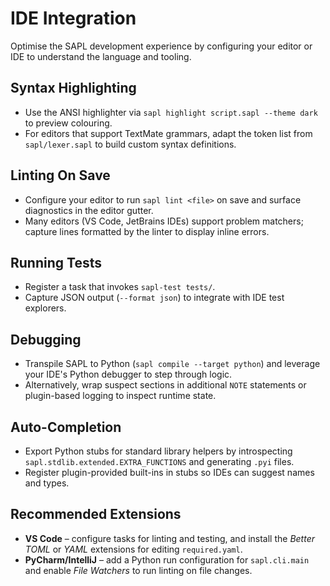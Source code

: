 # IDE Integration

Optimise the SAPL development experience by configuring your editor or IDE to understand the language and tooling.

## Syntax Highlighting

* Use the ANSI highlighter via `sapl highlight script.sapl --theme dark` to preview colouring.
* For editors that support TextMate grammars, adapt the token list from
  `sapl/lexer.sapl` to build custom syntax definitions.

## Linting On Save

* Configure your editor to run `sapl lint <file>` on save and surface diagnostics in the editor gutter.
* Many editors (VS Code, JetBrains IDEs) support problem matchers; capture lines formatted by the linter to display inline errors.

## Running Tests

* Register a task that invokes `sapl-test tests/`.
* Capture JSON output (`--format json`) to integrate with IDE test explorers.

## Debugging

* Transpile SAPL to Python (`sapl compile --target python`) and leverage your IDE's Python debugger to step through logic.
* Alternatively, wrap suspect sections in additional `NOTE` statements or plugin-based logging to inspect runtime state.

## Auto-Completion

* Export Python stubs for standard library helpers by introspecting
  `sapl.stdlib.extended.EXTRA_FUNCTIONS` and generating `.pyi` files.
* Register plugin-provided built-ins in stubs so IDEs can suggest names and types.

## Recommended Extensions

* **VS Code** – configure tasks for linting and testing, and install the *Better TOML* or *YAML* extensions for editing `required.yaml`.
* **PyCharm/IntelliJ** – add a Python run configuration for `sapl.cli.main` and enable *File Watchers* to run linting on file changes.

